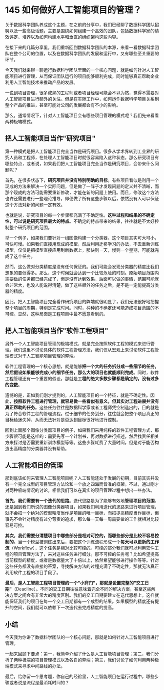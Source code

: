 # 145 如何做好人工智能项目的管理？

关于数据科学团队养成这个主题，在之前的分享中，我们已经聊了数据科学团队招聘以及一些高级话题，主要是围绕如何组建一个高效的团队，包括数据科学家的绩效评定、培养以及如何构建水平和垂直的组织架构这些内容。

在接下来的几篇分享里，我们重新回到数据科学团队的本源，来看一看数据科学团队在整个公司的位置，以及在数据科学团队的发展和运行中，又有哪些至关重要的环节。

今天我们就来聊一聊运行数据科学团队里面的一个核心问题，就是如何针对人工智能项目进行管理，从而保证团队运行的项目能够顺利完成，同时能够真正帮助企业利用人工智能技术来推动产品的发展。

一说到项目管理，很多成熟的工程师或者项目经理可能会不以为然，觉得不需要对人工智能项目进行额外的关注。但是在实际工作中，如何运作数据科学项目关系到整个产品的推进，甚至可能对公司的发展都会有不小的影响。

那么，通常情况下，针对人工智能项目会有哪些项目管理的模式呢？我们先来看看两种极端模式。

## 把人工智能项目当作"研究项目"

第一种模式是把人工智能项目完全当作是研究项目。很多从学术界转到工业界的研究人员和工程师，在处理人工智能项目时就很容易陷入这种状态。那么研究项目有哪些特点，或者说，如果我们把人工智能项目完全当作是研究项目，会带来什么问题呢？

首先，在很多状态下，**研究项目并没有特别明确的目标**。有些项目看似是利用一个现成的方法来解决一个实际问题，但是做了一阵子才发现问题的定义并不清晰，而那个现成的方法可能需要重新修改，才能在新的问题上使用。而且，修改这个方法也许还需要进行一些理论推导，即便做了所有这些步骤以后，依然没有人可以保证这个方法对新的问题一定有效。

也就是说，研究项目的每一个步骤都充满了不确定性。**这种过程和结果的不确定性，可以说是研究项目最大的特点**。不确定的特点带来的结果，往往就是不太好控制整个研究项目的范围。

举一个例子，如果我们要针对一组图像构建一个分类器。这个项目其实可大可小，可快可慢。如果我们直接用现成的模型，然后利用迁移学习的办法，不去重新训练模型，仅仅是把模型直接应用到新数据上，那快则一天，慢则一个星期，可能就完成了这个任务。

然而，这么做对分类精度是没有任何保证的。我们可能会发现分类器的精度比我们想象的要低得多。那么，这个时候就会达到一个比较危险的时刻。原始项目范围内需要做的任务都已经完成了，但是没有达到效果，后面可以做的事情，范围可能就会非常大，也没人能说得清楚，做了这些额外的任务之后，是不是一定能提高分类器的精度。

因此，把人工智能项目完全看作研究项目的弊端就很明显了，我们无法很好地把握整个项目的周期，特别是完成时间。同时，种种的不确定还可能造成项目范围的不可控。显然，这种局面是工程项目中最不愿意看到的。

## 把人工智能项目当作"软件工程项目"

另外一个人工智能项目管理的极端模式，就是完全按照软件工程的模式来进行管理。我们这里不讨论具体的软件工程管理方法，我们仅从宏观上来讨论软件工程管理模式对于人工智能项目管理的弊端。

软件工程管理的一个核心思想，就是能够**把一个大的任务拆分成一些细节的任务，然后假设如果能够完成小的细节任务，那么大的项目也就能顺利完成**。同时，软件工程管理还有一个重要的假设，那就是**工程的绝大多数步骤都是确定的，没有过多的变数**。

遗憾的是，正如我们刚才提到的，人工智能项目的一个特征，就是不确定性。因此，**按照软件工程进行管理，就容易做一些看似有意义，但其实对工程进展并没有真正帮助的任务**。这些任务往往是数据科学家或者工程师凭空制造出的，目的就是为了符合软件工程的管理流程。过于细节的任务划分，往往就会把整个项目真正的目标给迷失掉，从而无法针对是否达到目标很好地进行控制。

回到上面那个图像分类器项目的例子，如果我们采用纯粹的软件工程管理方式，那步骤很可能是这样的：需要先写一个计划书，再对数据进行描述，然后找责任相关方来探讨是否需要重新训练模型等等。这些步骤耗费了大量时间，但是对于能否构造出高精度的分类器并没有帮助。

## 人工智能项目的管理

那到底该如何来管理人工智能项目呢？人工智能还处于发展的初期，目前其实并没有一个完全成型的项目管理方法论和一个放之四海而皆准的框架。不过，通过刚才对两种极端情况的讨论，相信我们可以在真实的项目管理过程中想出一些办法。

**首先，我们需要有一个迭代的思路**。迭代思路是为了能够有效地**管理项目的范围**。还是回到我们所说的图像分类器项目，如果我们利用迭代的思路来进行项目管理，就不会把一个绝对的模型精度当作是项目的唯一目标，而把提高精度当作目标，但事先不会针对精度有过分苛责的追求，那么每一天每一周需要做的工作就相对比较容易可控。

**其次，我们需要分清楚项目中哪些部分是相对可控的，而哪些部分是比较不容易控制的**。当一个模型被训练出来后，要把这个训练流程形成一个**每天可以更新的工作流**（Workflow），这个任务是相对比较可控的。可控的部分我们就可以利用软件工程的项目管理方法了，来对这些任务进行细分。那不可控的任务呢？比如希望提高当前模型的精度，或者是数据量大了十倍以上，依然希望能够进行操作等等。针对这些任务都没有直接的答案，寻找解决方法的过程充满了不确定性，那就无法真正利用软件工程的项目手段了。

**最后，是人工智能工程项目管理的一个"小窍门"，那就是设置完整的"交工日期"**（Deadline）。不同的交工日期往往意味着完全不同的解决方案，甚至这些解决方案之间会有非常大的精度区别。我们的交工日期要建立在迭代思想上，这样就能保证我们的项目在每一个交工日期都有一个成型的结果。如果模型的精度还有提升的空间，我们就可以依赖下一次迭代去完成精度的提高。

## 小结

今天我为你讲了数据科学团队的一个核心问题，那就是如何针对人工智能项目进行管理。

一起来回顾下要点：第一，我简单介绍了什么是人工智能项目管理；第二，我们分析了两种极端的项目管理模式以及各自的弊端；第三，我们讨论了如何利用两种极端模式来寻求中间路线的办法。

最后，给你留一个思考题，你自己的经验里，人工智能项目在运行过程中，哪些步骤或者说是流程是最消耗时间的？
